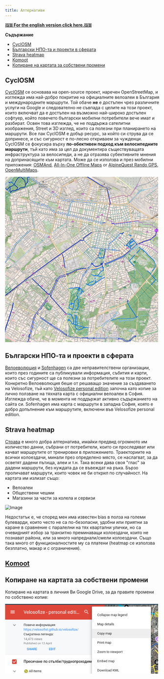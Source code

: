 ```yaml
---
title: Алтернативи
---
```


[**🇬🇧 For the english version click here.🇬🇧**](/velosofize/en/alternatives.html)

**Съдържание**

- [CyclOSM](#cyclosm)
- [Български НПО-та и проекти в сферата](#български-нпо-та-и-проекти-в-сферата)
- [Strava heatmap](#strava-heatmap)
- [Komoot](#komoot)
- [Копиране на картата за собствени промени](#копиране-на-картата-за-собствени-промени)

## CyclOSM

[CyclOSM]([cyclosm.org](https://www.cyclosm.org/#map=8/42.604/25.620/cyclosm)) се основава на open-source проект, наречен OpenStreetMap, и изглежда има най-добро покритие на официалните велоалеи в България и международните маршрути. Той обаче **не** е достъпен чрез различните услуги на Google и следователно не съвпада с целите на този проект, които включват да е достъпен на възможно най-широко достъпен софтуер, който повечето български мобилни потребители вече имат и разбират. Освен това изглежда, че не поддържа сателитни изображения, Street и 3D изглед, които са полезни при планирането на маршрути. Все пак CyclOSM е добър ресурс, за който си струва да се допринесе, и със сигурност е по-лесно откриваем за чужденци.
CyclOSM се фокусира върху **по-обективен подход към велосипедните маршрути**, тъй като има за цел да документира съществуващата инфраструктура за велосипеди, а не да отразява субективните мнения на допринасящите към картата.
Може да се използва и през мобилни приложения:
[OSMAnd](https://osmand.net/), [All-In-One Offline Maps](https://play.google.com/store/apps/details?id=net.psyberia.offlinemaps) or [AlpineQuest Rando GPS](https://alpinequest.net/), [OpenMultiMaps](https://framagit.org/tom79/openmaps).

<img src="../attachments/cyclosm.png" alt="Image" width="500">

## Български НПО-та и проекти в сферата

[Велоеволюция](https://velobg.org/infrastructure/bikelines-sofia) и [Sofenhagen](sofenhagen.com) са две неправителствени организации, които през годините са публикували информация, събития и карти, които със сигурност ще са полезни за потребителите на този проект.
Конкретно Велоеволюция беше от решаващо значение за създаването на Velosofize, тъй като [Velosofize personal edition](/velosofize/bg/index.html) започна като копие за лично ползване на тяхната карта с официални велоалеи в София. Изглежда обаче, че в момента не поддържат активно съдържанието на сайта си.
Sofenhagen има карта с маршрути в западна София, която е добро допълнение към маршрутите, включени във Velosofize personal edition.

## Strava heatmap

[Страва](https://www.strava.com/maps/global-heatmap?sport=Ride&style=standard&terrain=false&labels=true&poi=true&cPhotos=true&gColor=mobileblue&gOpacity=100#7.64/42.856/25.244) е много добра алтернатива, имайки предвид огромното им количество данни, събрани от потребители, които си проследяват или качват маршрутите от тренировки в приложението. Траекториите на всички колоездачи, минали през определено място, се наслагват, за да осветят дадени пътища, алеи и т.н. Така всеки дава своя "глас" за дадени маршрути, без нуждата да се въвеждат на ръка. Бързо проличават маршрути, които човек не би открил по случайност.
На картата им излизат също:

- Велоалеи
- Обществени чешми
- Магазини за части за колела и сервизи

<img src="../attachments/strava_heatmap.png" alt="Image" width="300">

Недостатък е, че според мен има известен bias в полза на големи булеварди, които често не са по-безопасни, удобни или приятни за каране в сравнение с паралелни на тях квартални улички, но са очевидният избор за транзитно преминаващи колоездачи, които не познават района, или за много напреднали/смели колоездачи.
Също така много от функционалностите му са платени (heatmap се използва безплатно, макар и с ограничения).

## [Komoot](https://www.komoot.com/)

## Копиране на картата за собствени промени

Копиране на картата в личния Ви Google Drive, за да правите промени по собствено копие:

<img src="../attachments/copy_map.png" alt="Alt Text" width="500">
